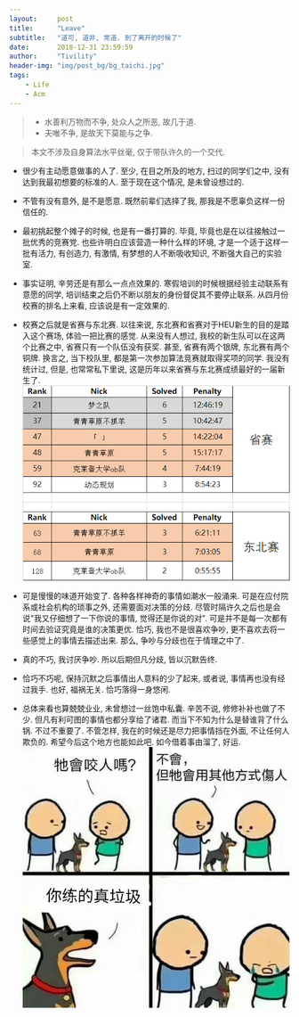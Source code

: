 ```yaml
---
layout:     post
title:      "Leave"
subtitle:   "道可, 道非, 常道. 到了离开的时候了"
date:       2018-12-31 23:59:59
author:     "Tivility"
header-img: "img/post_bg/bg_taichi.jpg"
tags:
    - Life
    - Acm
---
```



> - 水善利万物而不争, 处众人之所恶, 故几于道.
> - 夫唯不争, 是故天下莫能与之争.
    
> 本文不涉及自身算法水平丝毫, 仅于带队许久的一个交代.


- 很少有主动愿意做事的人了. 至少, 在目之所及的地方, 扫过的同学们之中, 没有达到我最初想要的标准的人. 至于现在这个情况, 是未曾设想过的.

- 不管有没有意外, 是不是愿意. 既然前辈们选择了我, 那我是不愿辜负这样一份信任的.  


- 最初挑起整个摊子的时候, 也是有一番打算的. 毕竟, 毕竟也是在以往接触过一批优秀的竞赛党. 也些许明白应该营造一种什么样的环境, 才是一个适于这样一批有活力, 有创造力, 有激情, 有梦想的人不断吸收知识, 不断强大自己的实验室.  


- 事实证明, 辛劳还是有那么一点点效果的. 寒假培训的时候根据经验主动联系有意愿的同学, 培训结束之后仍不断以朋友的身份督促其不要停止联系. 从四月份校赛的排名上来看, 应该说是有一定效果的.  


- 校赛之后就是省赛与东北赛. 以往来说, 东北赛和省赛对于HEU新生的目的是踏入这个赛场, 体验一把比赛的感觉. 从来没有人想过, 我校的新生队可以在这两个比赛之中, 省赛只有一个队伍没有获奖. 甚至, 省赛有两个银牌, 东北赛有两个铜牌. 换言之, 当下校队里, 都是第一次参加算法竞赛就取得奖项的同学. 我没有统计过, 但是, 也常常私下里说, 这是历年以来省赛与东北赛成绩最好的一届新生了.  
![heu2018新生省赛东北赛成绩](../img/in-post/analyze.png "heu2018新生省赛东北赛成绩")


- 可是慢慢的味道开始变了. 各种各样神奇的事情如潮水一般涌来. 可是在应付院系或社会机构的琐事之外, 还需要面对决策的分歧. 尽管时隔许久之后也是会说"我又仔细想了一下你说的事情, 觉得还是你说的对". 可是并不是每一次都有时间去验证究竟是谁的决策更优. 恰巧, 我也不是很喜欢争吵, 更不喜欢去将一些感觉上的事情去描述出来. 那么, 争吵与分歧也在于情理之中了.  


- 真的不巧, 我讨厌争吵. 所以后期但凡分歧, 皆以沉默告终.  


- 恰巧不巧呢, 保持沉默之后事情出人意料的少了起来, 或者说, 事情再也没有经过我手. 也好, 福祸无关. 恰巧落得一身悠闲.  


- 总体来看也算兢兢业业, 未曾想过一丝饱中私囊. 辛苦不说, 修修补补也做了不少. 但凡有利可图的事情也都分享给了诸君. 而当下不知为什么是替谁背了什么锅. 不过不重要了. 不管怎样, 我在的时候还是尽力把事情挡在外面, 不让任何人欺负的. 希望今后这个地方也能如此吧. 如今借着事由溜了, 好运.  
![](../img/in-post/hurt.png)